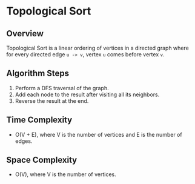 # Topological Sort

## Overview
Topological Sort is a linear ordering of vertices in a directed graph where for every directed edge `u -> v`, vertex `u` comes before vertex `v`.

## Algorithm Steps
1. Perform a DFS traversal of the graph.
2. Add each node to the result after visiting all its neighbors.
3. Reverse the result at the end.

## Time Complexity
- O(V + E), where V is the number of vertices and E is the number of edges.

## Space Complexity
- O(V), where V is the number of vertices.

